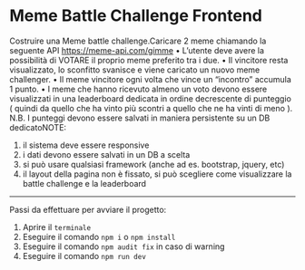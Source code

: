# Meme Battle Challenge Frontend 

Costruire una Meme battle challenge.Caricare 2 meme chiamando la seguente API https://meme-api.com/gimme
•	L’utente deve avere la possibilità di VOTARE il proprio meme preferito tra i due.
•	Il vincitore resta visualizzato, lo sconfitto svanisce e viene caricato un nuovo meme challenger.
•	Il meme vincitore ogni volta che vince un “incontro” accumula 1 punto.
•	I meme che hanno ricevuto almeno un voto devono essere visualizzati in una leaderboard dedicata in ordine decrescente di punteggio ( quindi da quello che ha vinto più scontri a quello che ne ha vinti di meno ).
N.B. I punteggi devono essere salvati in maniera persistente su un DB dedicatoNOTE:
1.	il sistema deve essere responsive
2.	i dati devono essere salvati in un DB a scelta
3.	si può usare qualsiasi framework (anche ad es. bootstrap, jquery, etc)
4.	il layout della pagina non è fissato, si può scegliere come visualizzare la battle challenge e la leaderboard

***

Passi da effettuare per avviare il progetto:
1. Aprire il `terminale`
2. Eseguire il comando `npm i` o `npm install`
3. Eseguire il comando `npm audit fix` in caso di warning
4. Eseguire il comando `npm run dev`